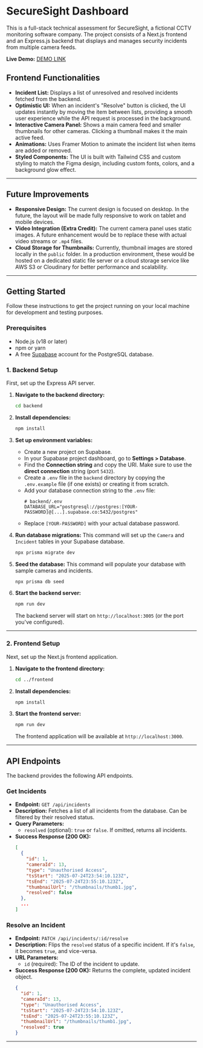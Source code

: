 # SecureSight Dashboard

This is a full-stack technical assessment for SecureSight, a fictional CCTV monitoring software company. The project consists of a Next.js frontend and an Express.js backend that displays and manages security incidents from multiple camera feeds.

**Live Demo:** [DEMO LINK](https://secure-sight-instinctive-studio-ass.vercel.app/)

## Frontend Functionalities

-   **Incident List:** Displays a list of unresolved and resolved incidents fetched from the backend.
-   **Optimistic UI:** When an incident's "Resolve" button is clicked, the UI updates instantly by moving the item between lists, providing a smooth user experience while the API request is processed in the background.
-   **Interactive Camera Panel:** Shows a main camera feed and smaller thumbnails for other cameras. Clicking a thumbnail makes it the main active feed.
-   **Animations:** Uses Framer Motion to animate the incident list when items are added or removed.
-   **Styled Components:** The UI is built with Tailwind CSS and custom styling to match the Figma design, including custom fonts, colors, and a background glow effect.

---

## Future Improvements

-   **Responsive Design:** The current design is focused on desktop. In the future, the layout will be made fully responsive to work on tablet and mobile devices.
-   **Video Integration (Extra Credit):** The current camera panel uses static images. A future enhancement would be to replace these with actual video streams or `.mp4` files.
-   **Cloud Storage for Thumbnails:** Currently, thumbnail images are stored locally in the `public` folder. In a production environment, these would be hosted on a dedicated static file server or a cloud storage service like AWS S3 or Cloudinary for better performance and scalability.

---

## Getting Started

Follow these instructions to get the project running on your local machine for development and testing purposes.

### Prerequisites

- Node.js (v18 or later)
- npm or yarn
- A free [Supabase](https://supabase.com/) account for the PostgreSQL database.

### 1. Backend Setup

First, set up the Express API server.

1.  **Navigate to the backend directory:**
    ```sh
    cd backend
    ```

2.  **Install dependencies:**
    ```sh
    npm install
    ```

3.  **Set up environment variables:**
    -   Create a new project on Supabase.
    -   In your Supabase project dashboard, go to **Settings > Database**.
    -   Find the **Connection string** and copy the URI. Make sure to use the **direct connection** string (port `5432`).
    -   Create a `.env` file in the `backend` directory by copying the `.env.example` file (if one exists) or creating it from scratch.
    -   Add your database connection string to the `.env` file:
        ```env
        # backend/.env
        DATABASE_URL="postgresql://postgres:[YOUR-PASSWORD]@[...].supabase.co:5432/postgres"
        ```
    -   Replace `[YOUR-PASSWORD]` with your actual database password.

4.  **Run database migrations:**
    This command will set up the `Camera` and `Incident` tables in your Supabase database.
    ```sh
    npx prisma migrate dev
    ```

5.  **Seed the database:**
    This command will populate your database with sample cameras and incidents.
    ```sh
    npx prisma db seed
    ```

6.  **Start the backend server:**
    ```sh
    npm run dev
    ```
    The backend server will start on `http://localhost:3005` (or the port you've configured).

---

### 2. Frontend Setup

Next, set up the Next.js frontend application.

1.  **Navigate to the frontend directory:**
    ```sh
    cd ../frontend
    ```

2.  **Install dependencies:**
    ```sh
    npm install
    ```

3.  **Start the frontend server:**
    ```sh
    npm run dev
    ```
    The frontend application will be available at `http://localhost:3000`.

---

## API Endpoints

The backend provides the following API endpoints.

### Get Incidents

-   **Endpoint:** `GET /api/incidents`
-   **Description:** Fetches a list of all incidents from the database. Can be filtered by their resolved status.
-   **Query Parameters:**
    -   `resolved` (optional): `true` or `false`. If omitted, returns all incidents.
-   **Success Response (200 OK):**
    ```json
    [
      {
        "id": 1,
        "cameraId": 13,
        "type": "Unauthorised Access",
        "tsStart": "2025-07-24T23:54:10.123Z",
        "tsEnd": "2025-07-24T23:55:10.123Z",
        "thumbnailUrl": "/thumbnails/thumb1.jpg",
        "resolved": false
      },
      ...
    ]
    ```

### Resolve an Incident

-   **Endpoint:** `PATCH /api/incidents/:id/resolve`
-   **Description:** Flips the `resolved` status of a specific incident. If it's `false`, it becomes `true`, and vice-versa.
-   **URL Parameters:**
    -   `id` (required): The ID of the incident to update.
-   **Success Response (200 OK):**
    Returns the complete, updated incident object.
    ```json
    {
      "id": 1,
      "cameraId": 13,
      "type": "Unauthorised Access",
      "tsStart": "2025-07-24T23:54:10.123Z",
      "tsEnd": "2025-07-24T23:55:10.123Z",
      "thumbnailUrl": "/thumbnails/thumb1.jpg",
      "resolved": true
    }
    ```

---

